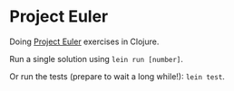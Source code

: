 # Project Euler

Doing [Project Euler](https://projecteuler.net/) exercises in Clojure.

Run a single solution using `lein run [number]`. 

Or run the tests (prepare to wait a long while!): `lein test`.
